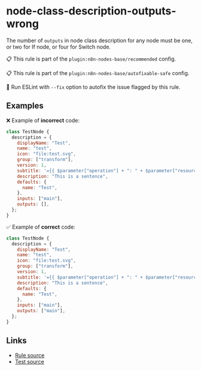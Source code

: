 [//]: # "File generated from a template. Do not edit this file directly."

# node-class-description-outputs-wrong

The number of `outputs` in node class description for any node must be one, or two for If node, or four for Switch node.

📋 This rule is part of the `plugin:n8n-nodes-base/recommended` config.

📋 This rule is part of the `plugin:n8n-nodes-base/autofixable-safe` config.

🔧 Run ESLint with `--fix` option to autofix the issue flagged by this rule.

## Examples

❌ Example of **incorrect** code:

```js
class TestNode {
  description = {
    displayName: "Test",
    name: "test",
    icon: "file:test.svg",
    group: ["transform"],
    version: 1,
    subtitle: '={{ $parameter["operation"] + ": " + $parameter["resource"] }}',
    description: "This is a sentence",
    defaults: {
      name: "Test",
    },
    inputs: ["main"],
    outputs: [],
  };
}
```

✅ Example of **correct** code:

```js
class TestNode {
  description = {
    displayName: "Test",
    name: "test",
    icon: "file:test.svg",
    group: ["transform"],
    version: 1,
    subtitle: '={{ $parameter["operation"] + ": " + $parameter["resource"] }}',
    description: "This is a sentence",
    defaults: {
      name: "Test",
    },
    inputs: ["main"],
    outputs: ["main"],
  };
}
```

## Links

- [Rule source](../../lib/rules/node-class-description-outputs-wrong.ts)
- [Test source](../../tests/node-class-description-outputs-wrong.test.ts)
